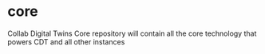 # core
Collab Digital Twins Core repository will contain all the core technology that powers CDT and all other instances 
